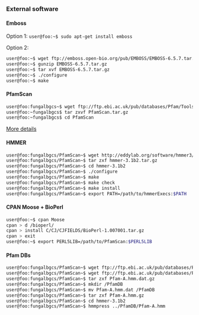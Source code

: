 ### External software

#### Emboss

Option 1: ```user@foo:~$ sudo apt-get install emboss```

Option 2: 

```bash
user@foo:~$ wget ftp://emboss.open-bio.org/pub/EMBOSS/EMBOSS-6.5.7.tar.gz
user@foo:~$ gunzip EMBOSS-6.5.7.tar.gz
user@foo:~$ tar xvf EMBOSS-6.5.7.tar.gz
user@foo:~$ ./configure
user@foo:~$ make
```

#### PfamScan

```bash
user@foo:fungalbgcs~$ wget ftp://ftp.ebi.ac.uk/pub/databases/Pfam/Tools/PfamScan.tar.gz
user@foo:~fungalbgcs$ tar zxvf PfamScan.tar.gz
user@foo:~fungalbgcs$ cd PfamScan
```

[More details](https://gist.github.com/olgabot/f65365842e27d2487ad3)

#### HMMER

```bash
user@foo:fungalbgcs/PfamScan~$ wget http://eddylab.org/software/hmmer3/3.1b2/hmmer-3.1b2.tar.gz
user@foo:fungalbgcs/PfamScan~$ tar zxf hmmer-3.1b2.tar.gz
user@foo:fungalbgcs/PfamScan~$ cd hmmer-3.1b2
user@foo:fungalbgcs/PfamScan~$ ./configure
user@foo:fungalbgcs/PfamScan~$ make 
user@foo:fungalbgcs/PfamScan~$ make check
user@foo:fungalbgcs/PfamScan~$ make install
user@foo:fungalbgcs/PfamScan~$ export PATH=/path/to/hmmerExecs:$PATH
```

#### CPAN Moose + BioPerl

```bash
user@foo:~$ cpan Moose
cpan > d /bioperl/
cpan > install C/CJ/CJFIELDS/BioPerl-1.007001.tar.gz
cpan > exit
user@foo:~$ export PERL5LIB=/path/to/PfamScan:$PERL5LIB
```

#### Pfam DBs

```bash
user@foo:fungalbgcs/PfamScan~$ wget ftp://ftp.ebi.ac.uk/pub/databases/Pfam/current_release/Pfam-A.hmm.gz
user@foo:fungalbgcs/PfamScan~$ wget ftp://ftp.ebi.ac.uk/pub/databases/Pfam/current_release/Pfam-A.hmm.dat.gz
user@foo:fungalbgcs/PfamScan~$ tar zxf Pfam-A.hmm.dat.gz
user@foo:fungalbgcs/PfamScan~$ mkdir /PfamDB
user@foo:fungalbgcs/PfamScan~$ mv Pfam-A.hmm.dat /PfamDB
user@foo:fungalbgcs/PfamScan~$ tar zxf Pfam-A.hmm.gz
user@foo:fungalbgcs/PfamScan~$ cd hmmer-3.1b2
user@foo:fungalbgcs/PfamScan~$ hmmpress ../PfamDB/Pfam-A.hmm
```





